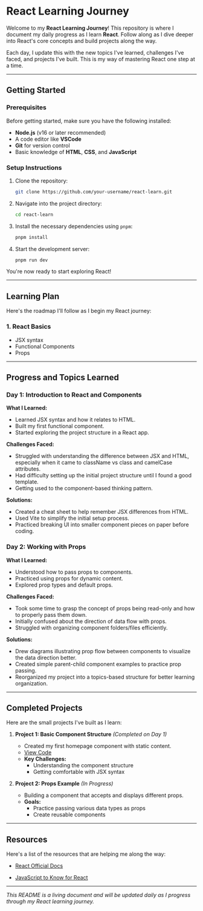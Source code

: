 # React Learning Journey

Welcome to my **React Learning Journey**! This repository is where I document my daily progress as I learn **React**. Follow along as I dive deeper into React's core concepts and build projects along the way.

Each day, I update this with the new topics I've learned, challenges I've faced, and projects I've built. This is my way of mastering React one step at a time.

---

## Getting Started

### Prerequisites

Before getting started, make sure you have the following installed:

- **Node.js** (v16 or later recommended)
- A code editor like **VSCode**
- **Git** for version control
- Basic knowledge of **HTML**, **CSS**, and **JavaScript**

### Setup Instructions

1. Clone the repository:

   ```bash
   git clone https://github.com/your-username/react-learn.git
   ```

2. Navigate into the project directory:

   ```bash
   cd react-learn
   ```

3. Install the necessary dependencies using `pnpm`:

   ```bash
   pnpm install
   ```

4. Start the development server:
   ```bash
   pnpm run dev
   ```

You're now ready to start exploring React!

---

## Learning Plan

Here's the roadmap I'll follow as I begin my React journey:

### 1. **React Basics**

- JSX syntax
- Functional Components
- Props

---

## Progress and Topics Learned

### Day 1: **Introduction to React and Components**

**What I Learned:**

- Learned JSX syntax and how it relates to HTML.
- Built my first functional component.
- Started exploring the project structure in a React app.

**Challenges Faced:**

- Struggled with understanding the difference between JSX and HTML, especially when it came to className vs class and camelCase attributes.
- Had difficulty setting up the initial project structure until I found a good template.
- Getting used to the component-based thinking pattern.

**Solutions:**

- Created a cheat sheet to help remember JSX differences from HTML.
- Used Vite to simplify the initial setup process.
- Practiced breaking UI into smaller component pieces on paper before coding.

### Day 2: **Working with Props**

**What I Learned:**

- Understood how to pass props to components.
- Practiced using props for dynamic content.
- Explored prop types and default props.

**Challenges Faced:**

- Took some time to grasp the concept of props being read-only and how to properly pass them down.
- Initially confused about the direction of data flow with props.
- Struggled with organizing component folders/files efficiently.

**Solutions:**

- Drew diagrams illustrating prop flow between components to visualize the data direction better.
- Created simple parent-child component examples to practice prop passing.
- Reorganized my project into a topics-based structure for better learning organization.

---

## Completed Projects

Here are the small projects I've built as I learn:

1. **Project 1: Basic Component Structure** _(Completed on Day 1)_

   - Created my first homepage component with static content.
   - [View Code](/src/topics/01-components/Homepage.jsx)
   - **Key Challenges:**
     - Understanding the component structure
     - Getting comfortable with JSX syntax

2. **Project 2: Props Example** _(In Progress)_
   - Building a component that accepts and displays different props.
   - **Goals:**
     - Practice passing various data types as props
     - Create reusable components

---

## Resources

Here's a list of the resources that are helping me along the way:

- [React Official Docs](https://reactjs.org/docs/getting-started.html)

- [JavaScript to Know for React](https://kentcdodds.com/blog/javascript-to-know-for-react)

---

_This README is a living document and will be updated daily as I progress through my React learning journey._
